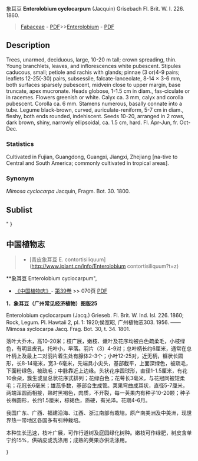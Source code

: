 象耳豆 **Enterolobium cyclocarpum** (Jacquin) Grisebach Fl. Brit. W. I. 226. 1860.

> [Fabaceae](http://www.iplant.cn/info/Fabaceae?t=foc) - [PDF](http://www.iplant.cn/foc/pdf/Fabaceae.pdf)>>[Enterolobium](http://www.iplant.cn/info/Enterolobium?t=foc) - [PDF](http://www.iplant.cn/foc/pdf/Enterolobium.pdf)

## Description

Trees, unarmed, deciduous, large, 10-20 m tall; crown spreading, thin. Young branchlets, leaves, and inflorescences white pubescent. Stipules caducous, small; petiole and rachis with glands; pinnae (3 or)4-9 pairs; leaflets 12-25(-30) pairs, subsessile, falcate-lanceolate, 8-14 × 3-6 mm, both surfaces sparsely pubescent, midvein close to upper margin, base truncate, apex mucronate. Heads globose, 1-1.5 cm in diam., fas-ciculate or in racemes. Flowers greenish or white. Calyx ca. 3 mm, calyx and corolla pubescent. Corolla ca. 6 mm. Stamens numerous, basally connate into a tube. Legume black-brown, curved, auriculate-reniform, 5-7 cm in diam., fleshy, both ends rounded, indehiscent. Seeds 10-20, arranged in 2 rows, dark brown, shiny, narrowly ellipsoidal, ca. 1.5 cm, hard. Fl. Apr-Jun, fr. Oct-Dec.

### Statistics
Cultivated in Fujian, Guangdong, Guangxi, Jiangxi, Zhejiang [na-tive to Central and South America; commonly cultivated in tropical areas].

### Synonym
*Mimosa cyclocarpa* Jacquin, Fragm. Bot. 30. 1800.

## Sublist
"
}
## 中国植物志

> * [青皮象耳豆  E.  contortisiliquum](http://www.iplant.cn/info/Enterolobium contortisiliquum?t=z)

**象耳豆 Enterolobium cyclocarpum",

* [《中国植物志》](http://www.iplant.cn/frps)- [第39卷](http://www.iplant.cn/frps/vol/39) >> 070页 [PDF](http://www.iplant.cn/frps/pdf/39/070.PDF)

**1．象耳豆（广州常见经济植物）图版25**

Enterolobium cyclocarpum (Jacq.) Grieseb. Fl. Brit. W. Ind. Isl. 226. 1860; Rock, Legum. Pl. Hawtaii 2, pl. 1: 1920;侯宽昭, 广州植物志303. 1956. ——Mimosa syclocarpa Jacq. Frag. Bot. 30, t. 34. 1801.

落叶大乔木，高10-20米；枝广展，嫩枝、嫩叶及花序均被白色疏柔毛，小枝绿色，有明显皮孔。托叶小，早落。羽片（3）4-9对；总叶柄长约6厘米，通常在总叶柄上及最上二对羽片着生处有腺体2-3个；小叶12-25对，近无柄，镰状长圆形，长8-14毫米，宽3-6毫米，先端具小尖头，基部截平，上面深绿色，被疏毛，下面粉绿色，被疏毛；中脉靠近上边缘。头状花序圆球形，直径1-1.5厘米，有花10余朵，簇生或呈总状花序式排列；花绿白色；花萼长3毫米，与花冠同被短柔毛；花冠长6毫米；雄蕊多数，基部合生成管。荚果弯曲成耳状，直径5-7厘米，两端浑圆而相接，熟时黑褐色，肉质，不开裂，每一荚果内有种子10-20颗；种子长椭圆形，长约1.5厘米，棕褐色，质硬，有光泽。花期4-6月。

我国广东、广西、福建沿海、江西、浙江南部有栽培。原产南美洲及中美洲，现世界热一带地区各国多有引种栽培。

本种生长迅速，枝叶广展，可作行道树及庭园绿化树种。嫩枝可作绿肥，树皮含单宁约15%，供硝皮或洗涤用；成熟的荚果亦供洗涤用。

}